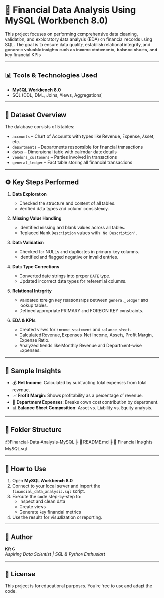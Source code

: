 # 🧾 Financial Data Analysis Using MySQL (Workbench 8.0)

This project focuses on performing comprehensive data cleaning, validation, and exploratory data analysis (EDA) on financial records using SQL. The goal is to ensure data quality, establish relational integrity, and generate valuable insights such as income statements, balance sheets, and key financial KPIs.

---

## 📊 Tools & Technologies Used

- **MySQL Workbench 8.0**
- SQL (DDL, DML, Joins, Views, Aggregations)

---

## 📂 Dataset Overview

The database consists of 5 tables:

- `accounts` – Chart of Accounts with types like Revenue, Expense, Asset, etc.
- `departments` – Departments responsible for financial transactions
- `dates` – Dimensional table with calendar date details
- `vendors_customers` – Parties involved in transactions
- `general_ledger` – Fact table storing all financial transactions

---

## ⚙️ Key Steps Performed

1. **Data Exploration**
   - Checked the structure and content of all tables.
   - Verified data types and column consistency.

2. **Missing Value Handling**
   - Identified missing and blank values across all tables.
   - Replaced blank `Description` values with `'No Description'`.

3. **Data Validation**
   - Checked for NULLs and duplicates in primary key columns.
   - Identified and flagged negative or invalid entries.

4. **Data Type Corrections**
   - Converted date strings into proper `DATE` type.
   - Updated incorrect data types for referential columns.

5. **Relational Integrity**
   - Validated foreign key relationships between `general_ledger` and lookup tables.
   - Defined appropriate PRIMARY and FOREIGN KEY constraints.

6. **EDA & KPIs**
   - Created views for `income_statement` and `balance_sheet`.
   - Calculated Revenue, Expenses, Net Income, Assets, Profit Margin, Expense Ratio.
   - Analyzed trends like Monthly Revenue and Department-wise Expenses.

---

## 📌 Sample Insights

- 💰 **Net Income**: Calculated by subtracting total expenses from total revenue.
- 📈 **Profit Margin**: Shows profitability as a percentage of revenue.
- 🏢 **Department Expenses**: Breaks down cost contribution by department.
- 📊 **Balance Sheet Composition**: Asset vs. Liability vs. Equity analysis.

---

## 📁 Folder Structure

📦Financial-Data-Analysis-MySQL
┣ 📄 README.md
┣ 📄 Financial Insights MySQL.sql

---

## 📎 How to Use

1. Open **MySQL Workbench 8.0**
2. Connect to your local server and import the `financial_data_analysis.sql` script.
3. Execute the code step-by-step to:
   - Inspect and clean data
   - Create views
   - Generate key financial metrics
4. Use the results for visualization or reporting.

---

## 🔗 Author

**KR C**  
_Aspiring Data Scientist | SQL & Python Enthusiast_

---

## 📌 License

This project is for educational purposes. You’re free to use and adapt the code.

